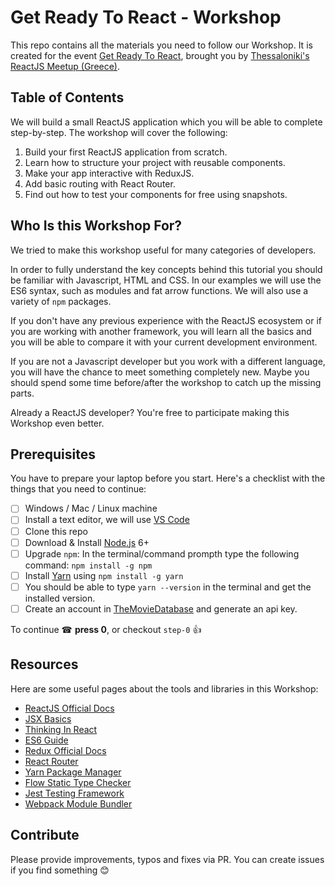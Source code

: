# Get Ready To React - Workshop
This repo contains all the materials you need to follow our Workshop. It is created for the event [Get Ready To React](https://www.meetup.com/Thessaloniki-ReactJS-Meetup/events/240216476/), brought you by [Thessaloniki's ReactJS Meetup (Greece)](http://skgreactjs.com).

## Table of Contents
We will build a small ReactJS application which you will be able to complete step-by-step. The workshop will cover the following:

1. Build your first ReactJS application from scratch.
1. Learn how to structure your project with reusable components.
1. Make your app interactive with ReduxJS.
1. Add basic routing with React Router.
1. Find out how to test your components for free using snapshots.

## Who Is this Workshop For? 
We tried to make this workshop useful for many categories of developers. 

In order to fully understand the key concepts behind this tutorial you should be familiar with Javascript, HTML and CSS. In our examples we will use the ES6 syntax, such as modules and fat arrow functions. We will also use a variety of `npm` packages.

If you don't have any previous experience with the ReactJS ecosystem or if you are working with another framework, you will learn all the basics and you will be able to compare it with your current development environment.

If you are not a Javascript developer but you work with a different language, you will have the chance to meet something completely new. Maybe you should spend some time before/after the workshop to catch up the missing parts.

Already a ReactJS developer? You're free to participate making this Workshop even better. 

## Prerequisites
You have to prepare your laptop before you start. Here's a checklist with the things that you need to continue:

- [ ] Windows / Mac / Linux machine
- [ ] Install a text editor, we will use [VS Code](https://code.visualstudio.com/)
- [ ] Clone this repo
- [ ] Download & Install [Node.js](https://nodejs.org/en/download/) 6+
- [ ] Upgrade `npm`:
In the terminal/command prompth type the following command: `npm install -g npm`
- [ ] Install [Yarn](https://yarnpkg.com/en/docs/install) using `npm install -g yarn`
- [ ] You should be able to type `yarn --version` in the terminal and get the installed version.
- [ ] Create an account in [TheMovieDatabase](https://www.themoviedb.org) and generate an api key.

To continue ☎ **press 0**, or checkout `step-0` 👍

## Resources
Here are some useful pages about the tools and libraries in this Workshop:

- [ReactJS Official Docs](https://facebook.github.io/react/docs/hello-world.html)
- [JSX Basics](http://buildwithreact.com/tutorial/jsx)
- [Thinking In React](https://facebook.github.io/react/docs/thinking-in-react.html)
- [ES6 Guide](https://mrzepinski.gitbooks.io/es6-guide/content/)
- [Redux Official Docs](http://redux.js.org/)
- [React Router](https://reacttraining.com/react-router/)
- [Yarn Package Manager](https://yarnpkg.com/en/)
- [Flow Static Type Checker](https://flow.org/)
- [Jest Testing Framework](https://facebook.github.io/jest/)
- [Webpack Module Bundler](https://webpack.github.io/)

## Contribute
Please provide improvements, typos and fixes via PR. You can create issues if you find something 😊
